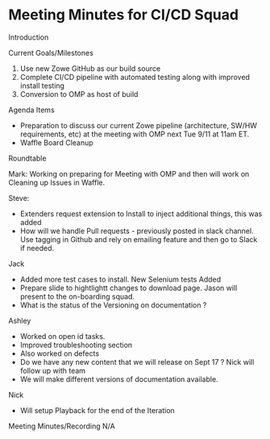 # Meeting Minutes for CI/CD Squad

Introduction

Current Goals/Milestones

1. Use new Zowe GitHub as our build source
2. Complete CI/CD pipeline with automated testing along with improved install testing
3. Conversion to OMP as host of build

Agenda Items

- Preparation to discuss our current Zowe pipeline (architecture, SW/HW requirements, etc) at the meeting with OMP next Tue 9/11 at 11am ET.
- Waffle Board Cleanup

Roundtable

Mark: Working on preparing for Meeting with OMP and then will work on Cleaning up Issues in Waffle.

Steve:
- Extenders request extension to Install to inject additional things, this was added
- How will we handle Pull requests - previously posted in slack channel. Use tagging in Github and rely on emailing feature and then go to Slack if needed.

Jack
- Added more test cases to install. New Selenium tests Added
- Prepare slide to hightlightt changes to download page. Jason will present to the on-boarding squad.
- What is the status of the Versioning on documentation ?

Ashley
- Worked on open id tasks.
- Improved troubleshooting section
- Also worked on defects
- Do we have any new content that we will release on Sept 17 ? Nick will follow up with team
- We will make different versions of documentation available.

Nick
- Will setup Playback for the end of the Iteration

Meeting Minutes/Recording
N/A
